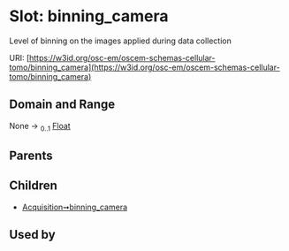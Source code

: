 
# Slot: binning_camera

Level of binning on the images applied during data collection

URI: [https://w3id.org/osc-em/oscem-schemas-cellular-tomo/binning_camera](https://w3id.org/osc-em/oscem-schemas-cellular-tomo/binning_camera)


## Domain and Range

None &#8594;  <sub>0..1</sub> [Float](types/Float.md)

## Parents


## Children

 *  [Acquisition➞binning_camera](Acquisition_binning_camera.md)

## Used by

